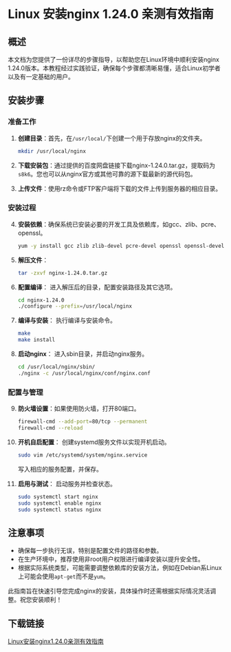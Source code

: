# Linux 安装nginx 1.24.0 亲测有效指南

## 概述

本文档为您提供了一份详尽的步骤指导，以帮助您在Linux环境中顺利安装nginx 1.24.0版本。本教程经过实践验证，确保每个步骤都清晰易懂，适合Linux初学者以及有一定基础的用户。

## 安装步骤

### 准备工作

1. **创建目录**：首先，在`/usr/local/`下创建一个用于存放nginx的文件夹。
   ```bash
   mkdir /usr/local/nginx
   ```

2. **下载安装包**：通过提供的百度网盘链接下载nginx-1.24.0.tar.gz，提取码为`s8k6`。您也可以从nginx官方或其他可靠的源下载最新的源代码包。

3. **上传文件**：使用rz命令或FTP客户端将下载的文件上传到服务器的相应目录。

### 安装过程

4. **安装依赖**：确保系统已安装必要的开发工具及依赖库，如gcc、zlib、pcre、openssl。
   ```bash
   yum -y install gcc zlib zlib-devel pcre-devel openssl openssl-devel
   ```

5. **解压文件**：
   ```bash
   tar -zxvf nginx-1.24.0.tar.gz
   ```

6. **配置编译**：
   进入解压后的目录，配置安装路径及其它选项。
   ```bash
   cd nginx-1.24.0
   ./configure --prefix=/usr/local/nginx
   ```

7. **编译与安装**：
   执行编译与安装命令。
   ```bash
   make
   make install
   ```

8. **启动nginx**：
   进入sbin目录，并启动nginx服务。
   ```bash
   cd /usr/local/nginx/sbin/
   ./nginx -c /usr/local/nginx/conf/nginx.conf
   ```

### 配置与管理

9. **防火墙设置**：如果使用防火墙，打开80端口。
   ```bash
   firewall-cmd --add-port=80/tcp --permanent
   firewall-cmd --reload
   ```

10. **开机自启配置**：
    创建systemd服务文件以实现开机启动。
    ```bash
    sudo vim /etc/systemd/system/nginx.service
    ```
    写入相应的服务配置，并保存。

11. **启用与测试**：
    启动服务并检查状态。
    ```bash
    sudo systemctl start nginx
    sudo systemctl enable nginx
    sudo systemctl status nginx
    ```

## 注意事项

- 确保每一步执行无误，特别是配置文件的路径和参数。
- 在生产环境中，推荐使用非root用户权限进行编译安装以提升安全性。
- 根据实际系统类型，可能需要调整依赖库的安装方法，例如在Debian系Linux上可能会使用`apt-get`而不是`yum`。

此指南旨在快速引导您完成nginx的安装，具体操作时还需根据实际情况灵活调整。祝您安装顺利！

## 下载链接

[Linux安装nginx1.24.0亲测有效指南](https://pan.quark.cn/s/e31575569d1b)